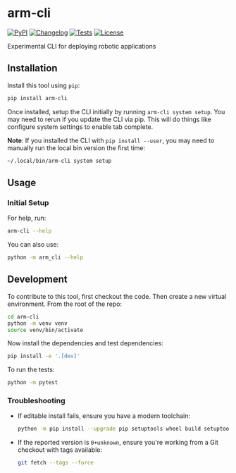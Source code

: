 # arm-cli

[![PyPI](https://img.shields.io/pypi/v/arm-cli.svg)](https://pypi.org/project/arm-cli/)
[![Changelog](https://img.shields.io/github/v/release/mpowelson/arm-cli?include_prereleases&label=changelog)](https://github.com/mpowelson/arm-cli/releases)
[![Tests](https://github.com/mpowelson/arm-cli/actions/workflows/test.yml/badge.svg)](https://github.com/mpowelson/arm-cli/actions/workflows/test.yml)
[![License](https://img.shields.io/badge/license-Apache%202.0-blue.svg)](https://github.com/mpowelson/arm-cli/blob/master/LICENSE)

Experimental CLI for deploying robotic applications

## Installation

Install this tool using `pip`:
```bash
pip install arm-cli
```

Once installed, setup the CLI initially by running `arm-cli system setup`. You may need to rerun if you update the CLI via pip. This will do things like configure system settings to enable tab complete.

**Note**: If you installed the CLI with `pip install --user`, you may need to manually run the local bin version the first time:
```bash
~/.local/bin/arm-cli system setup
```

## Usage
### Initial Setup 
For help, run:
```bash
arm-cli --help
```
You can also use:


```bash
python -m arm_cli --help
```
## Development

To contribute to this tool, first checkout the code. Then create a new virtual environment. From the root of the repo:
```bash
cd arm-cli
python -m venv venv
source venv/bin/activate
```
Now install the dependencies and test dependencies:
```bash
pip install -e '.[dev]'
```
To run the tests:
```bash
python -m pytest
```
### Troubleshooting

- If editable install fails, ensure you have a modern toolchain:
  ```bash
  python -m pip install --upgrade pip setuptools wheel build setuptools-scm
  ```
- If the reported version is `0+unknown`, ensure you're working from a Git checkout with tags available:
  ```bash
  git fetch --tags --force
  ```


